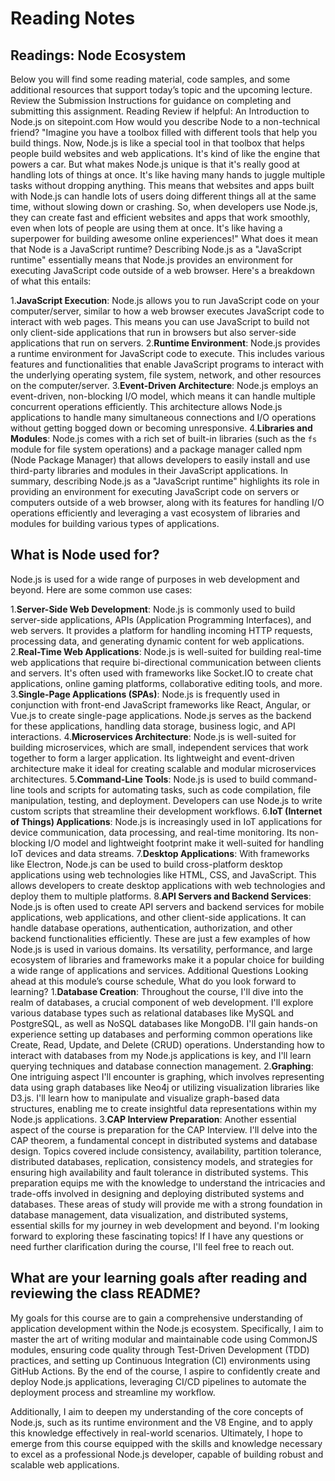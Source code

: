 # Reading Notes

## Readings: Node Ecosystem

Below you will find some reading material, code samples, and some additional resources that support today’s topic and the upcoming lecture.
Review the Submission Instructions for guidance on completing and submitting this assignment.
Reading
Review if helpful: An Introduction to Node.js on sitepoint.com
How would you describe Node to a non-technical friend?
"Imagine you have a toolbox filled with different tools that help you build things. Now, Node.js is like a special tool in that toolbox that helps people build websites and web applications. It's kind of like the engine that powers a car.
But what makes Node.js unique is that it's really good at handling lots of things at once. It's like having many hands to juggle multiple tasks without dropping anything. This means that websites and apps built with Node.js can handle lots of users doing different things all at the same time, without slowing down or crashing.
So, when developers use Node.js, they can create fast and efficient websites and apps that work smoothly, even when lots of people are using them at once. It's like having a superpower for building awesome online experiences!"
What does it mean that Node is a JavaScript runtime?
Describing Node.js as a "JavaScript runtime" essentially means that Node.js provides an environment for executing JavaScript code outside of a web browser. Here's a breakdown of what this entails:

1.**JavaScript Execution**: Node.js allows you to run JavaScript code on your computer/server, similar to how a web browser executes JavaScript code to interact with web pages. This means you can use JavaScript to build not only client-side applications that run in browsers but also server-side applications that run on servers.
2.**Runtime Environment**: Node.js provides a runtime environment for JavaScript code to execute. This includes various features and functionalities that enable JavaScript programs to interact with the underlying operating system, file system, network, and other resources on the computer/server.
3.**Event-Driven Architecture**: Node.js employs an event-driven, non-blocking I/O model, which means it can handle multiple concurrent operations efficiently. This architecture allows Node.js applications to handle many simultaneous connections and I/O operations without getting bogged down or becoming unresponsive.
4.**Libraries and Modules**: Node.js comes with a rich set of built-in libraries (such as the `fs` module for file system operations) and a package manager called npm (Node Package Manager) that allows developers to easily install and use third-party libraries and modules in their JavaScript applications.
In summary, describing Node.js as a "JavaScript runtime" highlights its role in providing an environment for executing JavaScript code on servers or computers outside of a web browser, along with its features for handling I/O operations efficiently and leveraging a vast ecosystem of libraries and modules for building various types of applications.

## What is Node used for?

Node.js is used for a wide range of purposes in web development and beyond. Here are some common use cases:

1.**Server-Side Web Development**: Node.js is commonly used to build server-side applications, APIs (Application Programming Interfaces), and web servers. It provides a platform for handling incoming HTTP requests, processing data, and generating dynamic content for web applications.
2.**Real-Time Web Applications**: Node.js is well-suited for building real-time web applications that require bi-directional communication between clients and servers. It's often used with frameworks like Socket.IO to create chat applications, online gaming platforms, collaborative editing tools, and more.
3.**Single-Page Applications (SPAs)**: Node.js is frequently used in conjunction with front-end JavaScript frameworks like React, Angular, or Vue.js to create single-page applications. Node.js serves as the backend for these applications, handling data storage, business logic, and API interactions.
4.**Microservices Architecture**: Node.js is well-suited for building microservices, which are small, independent services that work together to form a larger application. Its lightweight and event-driven architecture make it ideal for creating scalable and modular microservices architectures.
5.**Command-Line Tools**: Node.js is used to build command-line tools and scripts for automating tasks, such as code compilation, file manipulation, testing, and deployment. Developers can use Node.js to write custom scripts that streamline their development workflows.
6.**IoT (Internet of Things) Applications**: Node.js is increasingly used in IoT applications for device communication, data processing, and real-time monitoring. Its non-blocking I/O model and lightweight footprint make it well-suited for handling IoT devices and data streams.
7.**Desktop Applications**: With frameworks like Electron, Node.js can be used to build cross-platform desktop applications using web technologies like HTML, CSS, and JavaScript. This allows developers to create desktop applications with web technologies and deploy them to multiple platforms.
8.**API Servers and Backend Services**: Node.js is often used to create API servers and backend services for mobile applications, web applications, and other client-side applications. It can handle database operations, authentication, authorization, and other backend functionalities efficiently.
These are just a few examples of how Node.js is used in various domains. Its versatility, performance, and large ecosystem of libraries and frameworks make it a popular choice for building a wide range of applications and services.
Additional Questions
Looking ahead at this module’s course schedule, What do you look forward to learning?
1.**Database Creation**: Throughout the course, I'll dive into the realm of databases, a crucial component of web development. I'll explore various database types such as relational databases like MySQL and PostgreSQL, as well as NoSQL databases like MongoDB. I'll gain hands-on experience setting up databases and performing common operations like Create, Read, Update, and Delete (CRUD) operations. Understanding how to interact with databases from my Node.js applications is key, and I'll learn querying techniques and database connection management.
2.**Graphing**: One intriguing aspect I'll encounter is graphing, which involves representing data using graph databases like Neo4j or utilizing visualization libraries like D3.js. I'll learn how to manipulate and visualize graph-based data structures, enabling me to create insightful data representations within my Node.js applications.
3.**CAP Interview Preparation**: Another essential aspect of the course is preparation for the CAP Interview. I'll delve into the CAP theorem, a fundamental concept in distributed systems and database design. Topics covered include consistency, availability, partition tolerance, distributed databases, replication, consistency models, and strategies for ensuring high availability and fault tolerance in distributed systems. This preparation equips me with the knowledge to understand the intricacies and trade-offs involved in designing and deploying distributed systems and databases.
These areas of study will provide me with a strong foundation in database management, data visualization, and distributed systems, essential skills for my journey in web development and beyond. I'm looking forward to exploring these fascinating topics! If I have any questions or need further clarification during the course, I'll feel free to reach out.

## What are your learning goals after reading and reviewing the class README?

My goals for this course are to gain a comprehensive understanding of application development within the Node.js ecosystem. Specifically, I aim to master the art of writing modular and maintainable code using CommonJS modules, ensuring code quality through Test-Driven Development (TDD) practices, and setting up Continuous Integration (CI) environments using GitHub Actions. By the end of the course, I aspire to confidently create and deploy Node.js applications, leveraging CI/CD pipelines to automate the deployment process and streamline my workflow.

Additionally, I aim to deepen my understanding of the core concepts of Node.js, such as its runtime environment and the V8 Engine, and to apply this knowledge effectively in real-world scenarios. Ultimately, I hope to emerge from this course equipped with the skills and knowledge necessary to excel as a professional Node.js developer, capable of building robust and scalable web applications.
